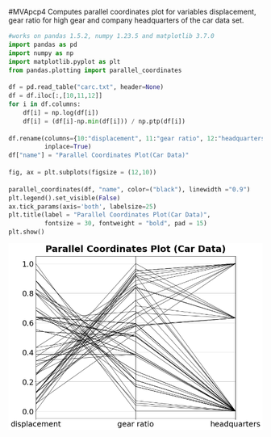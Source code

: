 #MVApcp4
Computes parallel coordinates plot for variables displacement, gear ratio for high gear and company headquarters of the car data set.

```python
#works on pandas 1.5.2, numpy 1.23.5 and matplotlib 3.7.0
import pandas as pd
import numpy as np
import matplotlib.pyplot as plt
from pandas.plotting import parallel_coordinates

df = pd.read_table("carc.txt", header=None)
df = df.iloc[:,[10,11,12]]
for i in df.columns:
    df[i] = np.log(df[i])
    df[i] = (df[i]-np.min(df[i])) / np.ptp(df[i])

df.rename(columns={10:"displacement", 11:"gear ratio", 12:"headquarters"},
          inplace=True)
df["name"] = "Parallel Coordinates Plot(Car Data)"

fig, ax = plt.subplots(figsize = (12,10))

parallel_coordinates(df, "name", color=("black"), linewidth ="0.9")
plt.legend().set_visible(False)
ax.tick_params(axis='both', labelsize=25)
plt.title(label = "Parallel Coordinates Plot(Car Data)", 
          fontsize = 30, fontweight = "bold", pad = 15)
plt.show()
```
![MVApcp4](MVApcp4-python.png)

